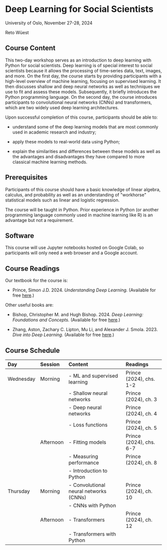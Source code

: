 # Deep Learning for Social Scientists

University of Oslo, November 27-28, 2024

Reto Wüest

## Course Content

This two-day workshop serves as an introduction to deep learning with Python for social scientists. Deep learning is of special interest to social scientists because it allows the processing of time-series data, text, images, and more. On the first day, the course starts by providing participants with a high-level overview of machine learning, focusing on supervised learning. It then discusses shallow and deep neural networks as well as techniques we use to fit and assess these models. Subsequently, it briefly introduces the Python programming language. On the second day, the course introduces participants to convolutional neural networks (CNNs) and transformers, which are two widely used deep learning architectures.

Upon successful completion of this course, participants should be able to:

- understand some of the deep learning models that are most commonly used in academic research and industry;

- apply these models to real-world data using Python;

- explain the similarities and differences between these models as well as the advantages and disadvantages they have compared to more classical machine learning methods.

## Prerequisites

Participants of this course should have a basic knowledge of linear algebra, calculus, and probability as well as an understanding of "workhorse" statistical models such as linear and logistic regression.

The course will be taught in Python. Prior experience in Python (or another programming language commonly used in machine learning like R) is an advantage but not a requirement.

## Software

This course will use Jupyter notebooks hosted on Google Colab, so participants will only need a web browser and a Google account.

## Course Readings

Our textbook for the course is:

- Prince, Simon J.D. 2024. *Understanding Deep Learning.* (Available for free [here](https://udlbook.github.io/udlbook/).)

Other useful books are:

- Bishop, Christopher M. and Hugh Bishop. 2024. *Deep Learning: Foundations and Concepts.* (Available for free [here](https://www.bishopbook.com/).)

- Zhang, Aston, Zachary C. Lipton, Mu Li, and Alexander J. Smola. 2023. *Dive into Deep Learning.* (Available for free [here](https://d2l.ai/).)

## Course Schedule

| **Day**   | **Session**     | **Content**                             | **Readings**            |
| :-------- | :-------------- | :-------------------------------------- | :---------------------- |
| Wednesday | Morning         | - ML and supervised learning            | Prince (2024), chs. 1-2 |
|           |                 | - Shallow neural networks               | Prince (2024), ch. 3    |
|           |                 | - Deep neural networks                  | Prince (2024), ch. 4    |
|           |                 | - Loss functions                        | Prince (2024), ch. 5    |
|           | Afternoon       | - Fitting models                        | Prince (2024), chs. 6-7 |
|           |                 | - Measuring performance                 | Prince (2024), ch. 8    |
|           |                 | - Introduction to Python                |                         |
| Thursday  | Morning         | - Convolutional neural networks (CNNs)  | Prince (2024), ch. 10   |
|           |                 | - CNNs with Python                      |                         |
|           | Afternoon       | - Transformers                          | Prince (2024), ch. 12   |
|           |                 | - Transformers with Python              |                         |
